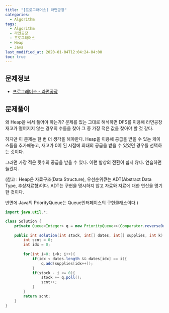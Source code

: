 ```yaml
---
title: "[프로그래머스] 라면공장"
categories: 
  - Algorithm
tags:
  - Algorithm
  - 라면공장
  - 프로그래머스
  - Heap
  - Java
last_modified_at: 2020-01-04T12:04:24-04:00
toc: true
---
```


문제정보
-
- [프로그래머스 - 라면공장](https://programmers.co.kr/learn/courses/30/lessons/42629)


문제풀이
-
왜 Heap을 써서 풀어야 하는가?
문제를 있는 그대로 해석하면 DFS를 이용해 라면공장 재고가 떨어지지 않는 경우의 수들을 찾아 그 중 가장 적은 값을 찾아야 할 것 같다.

하지만 이 문제는 한 번 더 생각을 해야한다. Heap을 이용해 공급을 받을 수 있는 케이스들을 추가해놓고, 재고가 0이 된 시점에 최대의 공급을 받을 수 있었던 경우를 선택하는 것이다.

그러면 가장 적은 횟수의 공급을 받을 수 있다. 이런 발상의 전환이 쉽지 않다. 연습하면 늘겠지.

(참고 : Heap은 자료구조(Data Structure), 우선순위큐는 ADT(Abstract Data Type, 추상자료형)이다. ADT는 구현을 명시하지 않고 자료와 자료에 대한 연산을 명기한 것이다.

반면에 Java의 PriorityQueue는 Queue인터페이스의 구현클래스이다.)

~~~java
import java.util.*;

class Solution {
    private Queue<Integer> q = new PriorityQueue<>(Comparator.reverseOrder());
    
    public int solution(int stock, int[] dates, int[] supplies, int k) {
        int scnt = 0;
        int idx = 0;
        
        for(int i=0; i<k; i++){
            if(idx < dates.length && dates[idx] == i){
                q.add(supplies[idx++]);
            }
            if(stock - i <= 0){
                stock += q.poll();
                scnt++;
            }
        }
        return scnt;
    }
}
~~~